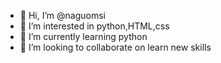 - 👋 Hi, I’m @naguomsi
- 👀 I’m interested in python,HTML,css
- 🌱 I’m currently learning python
- 💞️ I’m looking to collaborate on learn new skills

<!---
naguomsi/naguomsi is a ✨ special ✨ repository because its `README.md` (this file) appears on your GitHub profile.
You can click the Preview link to take a look at your changes.
--->
